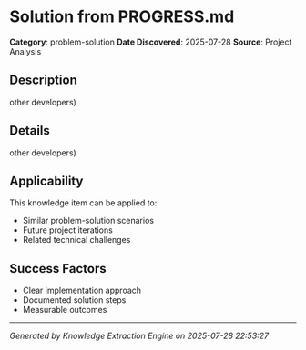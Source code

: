 # Solution from PROGRESS.md
**Category**: problem-solution
**Date Discovered**: 2025-07-28
**Source**: Project Analysis

## Description
other developers)

## Details
other developers)

## Applicability
This knowledge item can be applied to:
- Similar problem-solution scenarios
- Future project iterations
- Related technical challenges

## Success Factors
- Clear implementation approach
- Documented solution steps
- Measurable outcomes

---
*Generated by Knowledge Extraction Engine on 2025-07-28 22:53:27*
